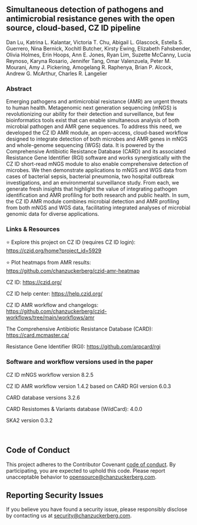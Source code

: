 ## Simultaneous detection of pathogens and antimicrobial resistance genes with the open source, cloud-based, CZ ID pipeline
Dan Lu, Katrina L. Kalantar, Victoria T. Chu, Abigail L. Glascock, Estella S. Guerrero, Nina Bernick, Xochitl Butcher, Kirsty Ewing, Elizabeth Fahsbender, Olivia Holmes, Erin Hoops, Ann E. Jones, Ryan Lim, Suzette McCanny, Lucia Reynoso, Karyna Rosario, Jennifer Tang, Omar Valenzuela, Peter M. Mourani, Amy J. Pickering, Amogelang R. Raphenya, Brian P. Alcock, Andrew G. McArthur, Charles R. Langelier

### Abstract
Emerging pathogens and antimicrobial resistance (AMR) are urgent threats to human health. Metagenomic next generation sequencing (mNGS) is revolutionizing our ability for their detection and surveillance, but few bioinformatics tools exist that can enable simultaneous analysis of both microbial pathogen and AMR gene sequences. To address this need, we developed the CZ ID AMR module, an open-access, cloud-based workflow designed to integrate detection of both microbes and AMR genes in mNGS and whole-genome sequencing (WGS) data. It is powered by the Comprehensive Antibiotic Resistance Database (CARD) and its associated Resistance Gene Identifier (RGI) software and works synergistically with the CZ ID short-read mNGS module to also enable comprehensive detection of microbes. We then demonstrate applications to mNGS and WGS data from cases of bacterial sepsis, bacterial pneumonia, two hospital outbreak investigations, and an environmental surveillance study. From each, we generate fresh insights that highlight the value of integrating pathogen identification and AMR profiling for both research and public health. In sum, the CZ ID AMR module combines microbial detection and AMR profiling from both mNGS and WGS data, facilitating integrated analyses of microbial genomic data for diverse applications.


### Links & Resources
⭐ Explore this project on CZ ID (requires CZ ID login): https://czid.org/home?project_id=5929

⭐ Plot heatmaps from AMR results: https://github.com/chanzuckerberg/czid-amr-heatmap

CZ ID: https://czid.org/

CZ ID help center: https://help.czid.org/

CZ ID AMR workflow and changelogs: https://github.com/chanzuckerberg/czid-workflows/tree/main/workflows/amr

The Comprehensive Antibiotic Resistance Database (CARD): https://card.mcmaster.ca/

Resistance Gene Identifier (RGI): https://github.com/arpcard/rgi

### Software and workflow versions used in the paper
CZ ID mNGS workflow version 8.2.5

CZ ID AMR workflow version 1.4.2 based on CARD RGI version 6.0.3

CARD database versions 3.2.6

CARD Resistomes & Variants database (WildCard): 4.0.0

SKA2 version 0.3.2


<br>

## Code of Conduct

This project adheres to the Contributor Covenant [code of conduct](https://github.com/chanzuckerberg/.github/blob/master/CODE_OF_CONDUCT.md). By participating, you are expected to uphold this code. Please report unacceptable behavior to [opensource@chanzuckerberg.com](mailto:opensource@chanzuckerberg.com).

## Reporting Security Issues

If you believe you have found a security issue, please responsibly disclose by contacting us at [security@chanzuckerberg.com](mailto:security@chanzuckerberg.com).
